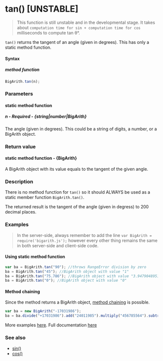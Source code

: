 # tan() [UNSTABLE]

> This function is still unstable and in the developmental stage. It takes about `computation time for sin + computation time for cos` milliseconds to compute tan &theta;&deg;.

`tan()` returns the tangent of an angle (given in degrees). This has only a static method function.

#### Syntax
##### method function
```javascript
BigArith.tan(n);
```
 
### Parameters
#### static method function
##### n - Required - {string|number|BigArith}
The angle (given in degrees). This could be a string of digits, a number, or a BigArith object. 

### Return value
#### static method function - {BigArith}
A BigArith object with its value equals to the tangent of the given angle.

### Description
There is no method function for `tan()` so it should ALWAYS be used as a static member function `BigArith.tan()`.

The returned result is the tangent of the angle (given in degress) to 200 decimal places. 


### Examples
> In the server-side, always remember to add the line `var BigArith = require('bigarith.js');` however every other thing remains the same in both server-side and client-side code.

#### Using static method function
```javascript
var ba = BigArith.tan("90"); //throws RangeError division by zero
ba = BigArith.tan("45"); //BigArith object with value "1"
ba = BigArith.tan("75.786"); //BigArith object with value "3.94790489515350670109117542623163534465501513035850512311134005400587295700520957954415702735900414306649942878453329557667461916716391291200669582397421401273759999395237647345675059387564486523393406"
ba = BigArith.tan("0"); //BigArith object with value "0"
```

#### Method chaining
Since the method returns a BigArith object, [method chaining](method_chaining.html) is possible.
```javascript
var ba = new BigArith("-17031986");
ba = ba.divide("+17031986").add("24011985").multiply("456785564").subtract("2"); //BigArith object with value "10968327654198974"
```

More examples [here](https://github.com/osofem/bigarith.js/tree/master/examples/). Full documentation [here](https://github.com/osofem/bigarith.js/tree/master/documentation)

### See also
* [sin()](https://osofem.github.io/bigarith.js/documentation/sin.html)
* [cos()](https://osofem.github.io/bigarith.js/documentation/cos.html)